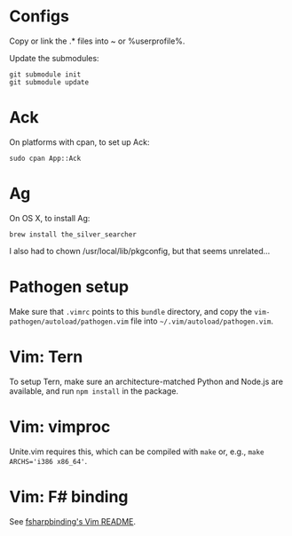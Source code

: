 Configs
=======

Copy or link the .* files into ~ or %userprofile%.

Update the submodules:

```
git submodule init
git submodule update
```


Ack
===

On platforms with cpan, to set up Ack:

```
sudo cpan App::Ack
```

Ag
==

On OS X, to install Ag:
```
brew install the_silver_searcher
```

I also had to chown /usr/local/lib/pkgconfig, but that seems unrelated...


Pathogen setup
==============

Make sure that `.vimrc` points to this `bundle` directory,
and copy the `vim-pathogen/autoload/pathogen.vim` file into
`~/.vim/autoload/pathogen.vim`.


Vim: Tern
=========

To setup Tern, make sure an architecture-matched Python and Node.js are available, and run `npm install` in the package.


Vim: vimproc
============

Unite.vim requires this, which can be compiled with `make` or, e.g., `make ARCHS='i386 x86_64'`.


Vim: F# binding
===============

See [fsharpbinding's Vim README](https://github.com/fsharp/fsharpbinding/blob/master/vim/README.mkd).



